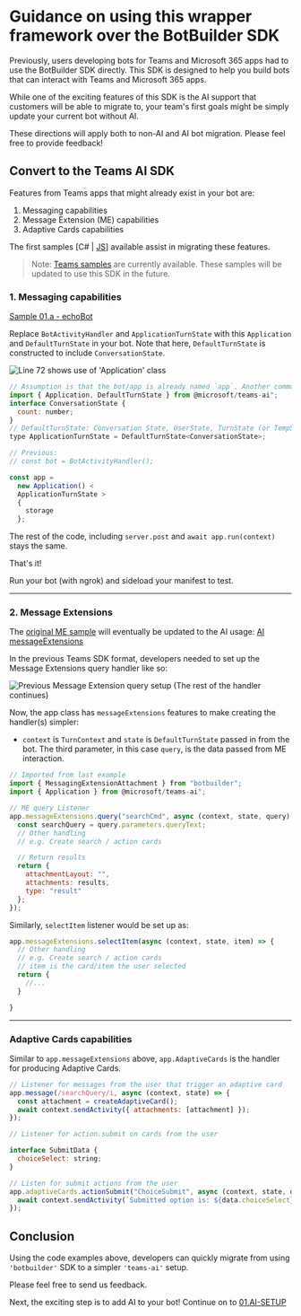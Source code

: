 # Guidance on using this wrapper framework over the BotBuilder SDK

Previously, users developing bots for Teams and Microsoft 365 apps had to use the BotBuilder SDK directly. This SDK is designed to help you build bots that can interact with Teams and Microsoft 365 apps.

While one of the exciting features of this SDK is the AI support that customers will be able to migrate to, your team's first goals might be simply update your current bot without AI.

These directions will apply both to non-AI and AI bot migration. Please feel free to provide feedback!

## Convert to the Teams AI SDK

Features from Teams apps that might already exist in your bot are:

1. Messaging capabilities
1. Message Extension (ME) capabilities
1. Adaptive Cards capabilities

The first samples [C# | [JS](../js/samples/)] available assist in migrating these features.

> Note: [Teams samples](https://github.com/OfficeDev/Microsoft-Teams-Samples) are currently available. These samples will be updated to use this SDK in the future.

### 1. Messaging capabilities

[Sample 01.a - echoBot](../js/samples/01.messaging.a.echoBot/)

Replace `BotActivityHandler` and `ApplicationTurnState` with this `Application` and `DefaultTurnState` in your bot. Note that here, `DefaultTurnState` is constructed to include `ConversationState`.

![Line 72 shows use of 'Application' class](https://user-images.githubusercontent.com/14900841/225122653-6338b82f-2236-4897-8c6d-807fd293a6ca.png)

```js
// Assumption is that the bot/app is already named `app`. Another common possibility is 'bot'
import { Application, DefaultTurnState } from @microsoft/teams-ai";
interface ConversationState {
  count: number;
}
// DefaultTurnState: Conversation State, UserState, TurnState (or TempState). Can be set to one or all three
type ApplicationTurnState = DefaultTurnState<ConversationState>;

// Previous:
// const bot = BotActivityHandler();

const app =
  new Application() <
  ApplicationTurnState >
  {
    storage
  };
```

The rest of the code, including `server.post` and `await app.run(context)` stays the same.

That's it!

Run your bot (with ngrok) and sideload your manifest to test.

---

### 2. Message Extensions

The [original ME sample](https://github.com/OfficeDev/Microsoft-Teams-Samples/blob/main/samples/app-hello-world/nodejs/) will eventually be updated to the AI usage: [AI messageExtensions](../js/samples/01.messaging.a.echoBot)

In the previous Teams SDK format, developers needed to set up the Message Extensions query handler like so:

![Previous Message Extension query setup](https://user-images.githubusercontent.com/14900841/225133052-4afe088b-0dc5-40e4-969b-2387eb4f129f.png)
(The rest of the handler continues)

Now, the app class has `messageExtensions` features to make creating the handler(s) simpler:

- `context` is `TurnContext` and `state` is `DefaultTurnState` passed in from the bot. The third parameter, in this case `query`, is the data passed from ME interaction.

```js
// Imported from last example
import { MessagingExtensionAttachment } from "botbuilder";
import { Application } from @microsoft/teams-ai";

// ME query Listener
app.messageExtensions.query("searchCmd", async (context, state, query) => {
  const searchQuery = query.parameters.queryText;
  // Other handling
  // e.g. Create search / action cards

  // Return results
  return {
    attachmentLayout: "",
    attachments: results,
    type: "result"
  };
});
```

Similarly, `selectItem` listener would be set up as:

```js
app.messageExtensions.selectItem(async (context, state, item) => {
  // Other handling
  // e.g. Create search / action cards
  // item is the card/item the user selected
  return {
    //...
  }

}
```

---

### Adaptive Cards capabilities

Similar to `app.messageExtensions` above, `app.AdaptiveCards` is the handler for producing Adaptive Cards.

```js
// Listener for messages from the user that trigger an adaptive card
app.message(/searchQuery/i, async (context, state) => {
  const attachment = createAdaptiveCard();
  await context.sendActivity({ attachments: [attachment] });
});

// Listener for action.submit on cards from the user

interface SubmitData {
  choiceSelect: string;
}

// Listen for submit actions from the user
app.adaptiveCards.actionSubmit("ChoiceSubmit", async (context, state, data: SubmitData) => {
  await context.sendActivity(`Submitted option is: ${data.choiceSelect}`);
});
```

## Conclusion

Using the code examples above, developers can quickly migrate from using `'botbuilder'` SDK to a simpler `'teams-ai'` setup.

Please feel free to send us feedback.

Next, the exciting step is to add AI to your bot! Continue on to [01.AI-SETUP](01.AI-SETUP.md)
